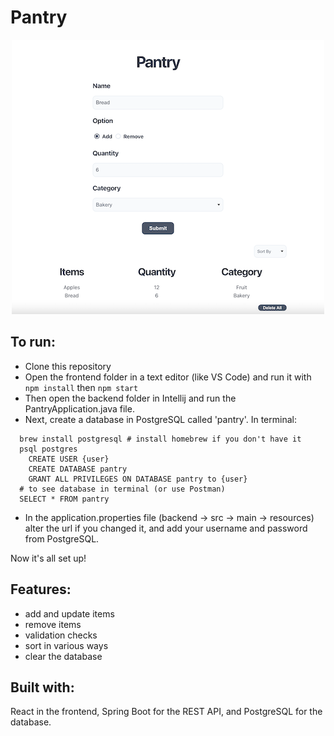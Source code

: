 # Pantry

<p align="center">
  <img alt="Image of User Interface" src="/example.jpg">
</p>

## To run:
  * Clone this repository
  * Open the frontend folder in a text editor (like VS Code) and run it with `npm install` then `npm start`
  * Then open the backend folder in Intellij and run the PantryApplication.java file.
  * Next, create a database in PostgreSQL called 'pantry'. In terminal: 
```
  brew install postgresql # install homebrew if you don't have it
  psql postgres
    CREATE USER {user}
    CREATE DATABASE pantry
    GRANT ALL PRIVILEGES ON DATABASE pantry to {user}
  # to see database in terminal (or use Postman)
  SELECT * FROM pantry 
```
 * In the application.properties file (backend -> src -> main -> resources) alter the url if you changed it, and add your username and password from PostgreSQL.

Now it's all set up! 

## Features:
  * add and update items
  * remove items
  * validation checks
  * sort in various ways
  * clear the database

## Built with:
React in the frontend, Spring Boot for the REST API, and PostgreSQL for the database.

